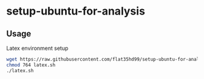 # setup-ubuntu-for-analysis

## Usage

Latex environment setup

```sh
wget https://raw.githubusercontent.com/flat35hd99/setup-ubuntu-for-analysis/main/latex.sh
chmod 764 latex.sh
./latex.sh
```
